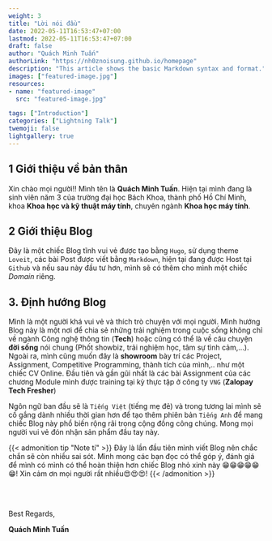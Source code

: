 ```yaml
---
weight: 3
title: "Lời nói đầu"
date: 2022-05-11T16:53:47+07:00
lastmod: 2022-05-11T16:53:47+07:00
draft: false
author: "Quách Minh Tuấn"
authorLink: "https://nh0znoisung.github.io/homepage"
description: "This article shows the basic Markdown syntax and format."
images: ["featured-image.jpg"]
resources:
- name: "featured-image"
  src: "featured-image.jpg"

tags: ["Introduction"]
categories: ["Lightning Talk"]
twemoji: false
lightgallery: true
---
```


## 1 Giới thiệu về bản thân

Xin chào mọi người!! Mình tên là **Quách Minh Tuấn**. Hiện tại mình đang là sinh viên năm 3 của trường đại học Bách Khoa, thành phố Hồ Chí Minh, khoa **Khoa học và kỹ thuật máy tính**, chuyên ngành **Khoa học máy tính**. 

<!--more-->
## 2 Giới thiệu Blog
Đây là một chiếc Blog tĩnh vui vẻ được tạo bằng `Hugo`, sử dụng theme `Loveit`, các bài Post được viết bằng `Markdown`, hiện tại đang được Host tại `Github` và nếu sau này đầu tư hơn, mình sẽ có thêm cho mình một chiếc *Domain* riêng.

## 3. Định hướng Blog
Mình là một người khá vui vẻ và thích trò chuyện với mọi người. Mình hướng Blog này là một nơi để chia sẻ những trải nghiệm trong cuộc sống không chỉ về ngành Công nghệ thông tin (**Tech**) hoặc cũng có thể là về câu chuyện **đời sống** nói chung (Phốt showbiz, trải nghiệm học, tâm sự tình cảm,...). Ngoài ra, mình cũng muốn đây là **showroom** bày trí các Project, Assignment, Competitive Programming, thành tích của mình,.. như một chiếc CV Online. Đầu tiên và gần gũi nhất là các bài Assignment của các chương Module mình được training tại kỳ thực tập ở công ty `VNG` (**Zalopay Tech Fresher**)

Ngôn ngữ ban đầu sẽ là `Tiếng Việt` (tiếng mẹ đẻ) và trong tương lai mình sẽ cố gắng dành nhiều thời gian hơn để tạo thêm phiên bản `Tiếng Anh` để mang chiếc Blog này phổ biến rộng rãi trong cộng đồng công chúng. Mong mọi người vui vẻ đón nhận sản phẩm đầu tay này.


{{< admonition tip "Note tí" >}}
Đây là lần đầu tiên mình viết Blog nên chắc chắn sẽ còn nhiều sai sót. Mình mong các bạn đọc có thể góp ý, đánh giá để mình có mình có thể hoàn thiện hơn chiếc Blog nhỏ xinh này 😁😁😁😁😁😁! Xin cảm ơn mọi người rất nhiều😍😍😍!
{{< /admonition >}}


<br>  
<br>

Best Regards,  

**Quách Minh Tuấn**



